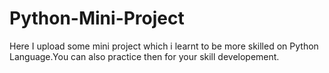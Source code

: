 # Python-Mini-Project
Here I upload some mini project which i learnt to be more skilled on Python Language.You can also practice then for your skill developement.
